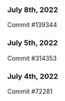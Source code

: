 ### July 8th, 2022

Commit #139344

### July 5th, 2022

Commit #314353


### July 4th, 2022

Commit #72281
